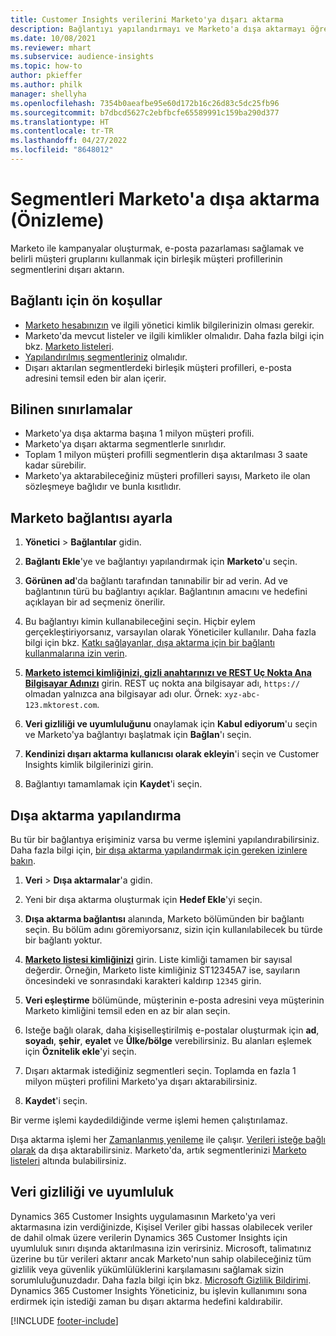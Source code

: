 ```yaml
---
title: Customer Insights verilerini Marketo'ya dışarı aktarma
description: Bağlantıyı yapılandırmayı ve Marketo'a dışa aktarmayı öğrenin.
ms.date: 10/08/2021
ms.reviewer: mhart
ms.subservice: audience-insights
ms.topic: how-to
author: pkieffer
ms.author: philk
manager: shellyha
ms.openlocfilehash: 7354b0aeafbe95e60d172b16c26d83c5dc25fb96
ms.sourcegitcommit: b7dbcd5627c2ebfbcfe65589991c159ba290d377
ms.translationtype: HT
ms.contentlocale: tr-TR
ms.lasthandoff: 04/27/2022
ms.locfileid: "8648012"
---
```

# <a name="export-segments-to-marketo-preview"></a>Segmentleri Marketo'a dışa aktarma (Önizleme)

Marketo ile kampanyalar oluşturmak, e-posta pazarlaması sağlamak ve belirli müşteri gruplarını kullanmak için birleşik müşteri profillerinin segmentlerini dışarı aktarın.

## <a name="prerequisites-for-connection"></a>Bağlantı için ön koşullar

-   [Marketo hesabınızın](https://login.marketo.com/) ve ilgili yönetici kimlik bilgilerinizin olması gerekir.
-   Marketo'da mevcut listeler ve ilgili kimlikler olmalıdır. Daha fazla bilgi için bkz. [Marketo listeleri](https://docs.marketo.com/display/public/DOCS/Understanding+Static+Lists).
-   [Yapılandırılmış segmentleriniz](segments.md) olmalıdır.
-   Dışarı aktarılan segmentlerdeki birleşik müşteri profilleri, e-posta adresini temsil eden bir alan içerir.

## <a name="known-limitations"></a>Bilinen sınırlamalar

- Marketo'ya dışa aktarma başına 1 milyon müşteri profili.
- Marketo'ya dışarı aktarma segmentlerle sınırlıdır.
- Toplam 1 milyon müşteri profilli segmentlerin dışa aktarılması 3 saate kadar sürebilir. 
- Marketo'ya aktarabileceğiniz müşteri profilleri sayısı, Marketo ile olan sözleşmeye bağlıdır ve bunla kısıtlıdır.

## <a name="set-up-connection-to-marketo"></a>Marketo bağlantısı ayarla

1. **Yönetici** > **Bağlantılar** gidin.

1. **Bağlantı Ekle**'ye ve bağlantıyı yapılandırmak için **Marketo**'u seçin.

1. **Görünen ad**'da bağlantı tarafından tanınabilir bir ad verin. Ad ve bağlantının türü bu bağlantıyı açıklar. Bağlantının amacını ve hedefini açıklayan bir ad seçmeniz önerilir.

1. Bu bağlantıyı kimin kullanabileceğini seçin. Hiçbir eylem gerçekleştiriyorsanız, varsayılan olarak Yöneticiler kullanılır. Daha fazla bilgi için bkz. [Katkı sağlayanlar, dışa aktarma için bir bağlantı kullanmalarına izin verin](connections.md#allow-contributors-to-use-a-connection-for-exports).

1. **[Marketo istemci kimliğinizi, gizli anahtarınızı ve REST Uç Nokta Ana Bilgisayar Adınızı](https://developers.marketo.com/rest-api/authentication/)** girin. REST uç nokta ana bilgisayar adı, `https://` olmadan yalnızca ana bilgisayar adı olur. Örnek: `xyz-abc-123.mktorest.com`. 

1. **Veri gizliliği ve uyumluluğunu** onaylamak için **Kabul ediyorum**'u seçin ve Marketo'ya bağlantıyı başlatmak için **Bağlan**'ı seçin.

1. **Kendinizi dışarı aktarma kullanıcısı olarak ekleyin**'i seçin ve Customer Insights kimlik bilgilerinizi girin.

1. Bağlantıyı tamamlamak için **Kaydet**'i seçin.

## <a name="configure-an-export"></a>Dışa aktarma yapılandırma

Bu tür bir bağlantıya erişiminiz varsa bu verme işlemini yapılandırabilirsiniz. Daha fazla bilgi için, [bir dışa aktarma yapılandırmak için gereken izinlere bakın](export-destinations.md#set-up-a-new-export).

1. **Veri** > **Dışa aktarmalar**'a gidin.

1. Yeni bir dışa aktarma oluşturmak için **Hedef Ekle**'yi seçin.

1. **Dışa aktarma bağlantısı** alanında, Marketo bölümünden bir bağlantı seçin. Bu bölüm adını göremiyorsanız, sizin için kullanılabilecek bu türde bir bağlantı yoktur.

1. **[Marketo listesi kimliğinizi](https://docs.marketo.com/display/public/DOCS/Understanding+Static+Lists)** girin. Liste kimliği tamamen bir sayısal değerdir. Örneğin, Marketo liste kimliğiniz ST12345A7 ise, sayıların öncesindeki ve sonrasındaki karakteri kaldırıp `12345` girin. 

1. **Veri eşleştirme** bölümünde, müşterinin e-posta adresini veya müşterinin Marketo kimliğini temsil eden en az bir alan seçin. 

1. Isteğe bağlı olarak, daha kişiselleştirilmiş e-postalar oluşturmak için **ad**, **soyadı**, **şehir**, **eyalet** ve **Ülke/bölge** verebilirsiniz. Bu alanları eşlemek için **Öznitelik ekle**'yi seçin.

1. Dışarı aktarmak istediğiniz segmentleri seçin. Toplamda en fazla 1 milyon müşteri profilini Marketo'ya dışarı aktarabilirsiniz.

1. **Kaydet**'i seçin.

Bir verme işlemi kaydedildiğinde verme işlemi hemen çalıştırılamaz.

Dışa aktarma işlemi her [Zamanlanmış yenileme](system.md#schedule-tab) ile çalışır. [Verileri isteğe bağlı olarak](export-destinations.md#run-exports-on-demand) da dışa aktarabilirsiniz. Marketo'da, artık segmentlerinizi [Marketo listeleri](https://docs.marketo.com/display/public/DOCS/Understanding+Static+Lists) altında bulabilirsiniz.


## <a name="data-privacy-and-compliance"></a>Veri gizliliği ve uyumluluk

Dynamics 365 Customer Insights uygulamasının Marketo'ya veri aktarmasına izin verdiğinizde, Kişisel Veriler gibi hassas olabilecek veriler de dahil olmak üzere verilerin Dynamics 365 Customer Insights için uyumluluk sınırı dışında aktarılmasına izin verirsiniz. Microsoft, talimatınız üzerine bu tür verileri aktarır ancak Marketo'nun sahip olabileceğiniz tüm gizlilik veya güvenlik yükümlülüklerini karşılamasını sağlamak sizin sorumluluğunuzdadır. Daha fazla bilgi için bkz. [Microsoft Gizlilik Bildirimi](https://go.microsoft.com/fwlink/?linkid=396732).
Dynamics 365 Customer Insights Yöneticiniz, bu işlevin kullanımını sona erdirmek için istediği zaman bu dışarı aktarma hedefini kaldırabilir.


[!INCLUDE [footer-include](includes/footer-banner.md)]
